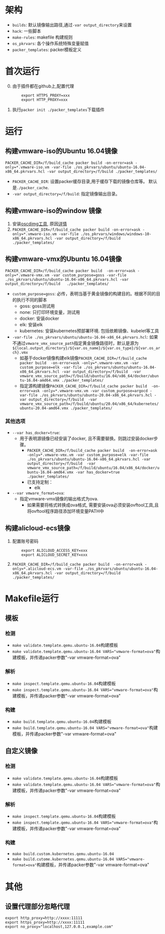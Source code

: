 # 架构
* `builds`: 默认镜像输出路径,通过`-var output_directory`来设置
* `hack`: 一些脚本
* `make-rules`: makefile 构建规则
* `os_pkrvars`: 各个操作系统特殊变量赋值
* `packer_templates`: packer模板定义

# 首次运行
0.  由于插件都在github上,配置代理
    ```
        export HTTPS_PROXY=xxx
        export HTTP_PROXY=xxx
    ```
1. 执行`packer init ./packer_templates`下载插件

# 运行
## 构建vmware-iso的Ubuntu 16.04镜像
`PACKER_CACHE_DIR=/f/build_cache packer build -on-error=ask -only=*.vmware-iso.vm -var-file ./os_pkrvars/ubuntu/ubuntu-16.04-x86_64.pkrvars.hcl -var output_directory=/f/build ./packer_templates/`
* `PACKER_CACHE_DIR`: 设置packer缓存目录,用于缓存下载的镜像仓库等。 默认是`./packer_cache`.
* `-var output_directory=/f/build`: 指定镜像输出目录。

## 构建vmware-iso的window 镜像
1. 安装[oscdimg工具](https://learn.microsoft.com/en-us/windows-hardware/get-started/adk-install), 原因[详情](https://github.com/hashicorp/packer-plugin-vsphere/issues/181)
2. `PACKER_CACHE_DIR=/f/build_cache packer build -on-error=ask -only=*.vmware-iso.vm -var-file ./os_pkrvars/windows/windows-10-x86_64.pkrvars.hcl -var output_directory=/f/build ./packer_templates/`

## 构建vmware-vmx的Ubuntu 16.04镜像
`PACKER_CACHE_DIR=/f/build_cache packer build  -on-error=ask -only=*.vmware-vmx.vm -var custom_purpose=goss -var-file ./os_pkrvars/ubuntu/ubuntu-16.04-x86_64.pkrvars.hcl -var output_directory=/f/build   ./packer_templates/`
*  `custom_purpose=goss`: 必传，表明当基于黄金镜像的构建目的。根据不同的目的执行不同的脚本
    * goss: goss测试用
    * none: 只打印环境变量，测试用
    * docker: 安装docker
    * elk: 安装elk
    * kubernetes: 安装kubernetes预部署环境. 包括依赖镜像、kubelet等工具
* `-var-file ./os_pkrvars/ubuntu/ubuntu-16.04-x86_64.pkrvars.hcl`: 如果不通过`vmware_vmx_source_path`指定黄金镜像路径时，默认是源为`${local.output_directory}/${var.os_name}/${var.os_type}/${var.os_arch}.vmx`
    * 如基于docker镜像构建elk镜像`PACKER_CACHE_DIR=/f/build_cache packer build  -on-error=ask -only=*.vmware-vmx.vm -var custom_purpose=elk -var-file ./os_pkrvars/ubuntu/ubuntu-16.04-x86_64.pkrvars.hcl -var output_directory=/f/build  -var vmware_vmx_source_path=/f/build/ubuntu/16.04/x86_64/docker/ubuntu-16.04-amd64.vmx ./packer_templates/`
    * 指定源构建镜像`PACKER_CACHE_DIR=/f/build_cache packer build  -on-error=ask -only=*.vmware-vmx.vm -var custom_purpose=argocd -var-file ./os_pkrvars/ubuntu/ubuntu-20.04-x86_64.pkrvars.hcl -var output_directory=/f/build  -var vmware_vmx_source_path=/f/build/ubuntu/20.04/x86_64/kubernetes/ubuntu-20.04-amd64.vmx ./packer_templates/`
### 其他选项
* `--var has_docker=true`:
    * 用于表明源镜像已经安装了docker, 且不需要替换。则跳过安装docker步骤。
        * `PACKER_CACHE_DIR=/f/build_cache packer build  -on-error=ask -only=*.vmware-vmx.vm -var custom_purpose=elk -var-file ./os_pkrvars/ubuntu/ubuntu-16.04-x86_64.pkrvars.hcl -var output_directory=/f/build  -var vmware_vmx_source_path=/f/build/ubuntu/16.04/x86_64/docker/ubuntu-16.04-amd64.vmx -var has_docker=true ./packer_templates/`
        * 已支持定制：
            * elk
* `--var vmware_format=ova`:
    * 指定vmware-vmx镜像的输出格式为ova.            
        * 如果需要将格式转换成ova格式, 需要安装ova必须安装ovftool工具,且将ovftool程序路径添加环境变量PATH中

## 构建alicloud-ecs镜像
1.  配置账号密码
    ```
        export ALICLOUD_ACCESS_KEY=xxx
        export ALICLOUD_SECRET_KEY=xxx
    ```
2. `PACKER_CACHE_DIR=/f/build_cache packer build  -on-error=ask -only=*.alicloud-ecs.vm -var-file ./os_pkrvars/ubuntu/ubuntu-16.04-x86_64.pkrvars.hcl -var output_directory=/f/build ./packer_templates/`


# Makefile运行
## 模板
### 检测
* `make validate.template.qemu.ubuntu-16.04`构建模板
* `make validate.template.qemu.ubuntu-16.04 VARS="vmware-format=ova"`构建模板，并传递packer参数"-var vmware-format=ova"
### 解析
* `make inspect.template.qemu.ubuntu-16.04`构建模板
* `make inspect.template.qemu.ubuntu-16.04 VARS="vmware-format=ova"`构建模板，并传递packer参数"-var vmware-format=ova"

### 构建
* `make build.template.qemu.ubuntu-16.04`构建模板
* `make build.template.qemu.ubuntu-16.04 VARS="vmware-format=ova"`构建模板，并传递packer参数"-var vmware-format=ova"
## 自定义镜像
### 检测
* `make validate.template.qemu.ubuntu-16.04`构建模板
* `make validate.template.qemu.ubuntu-16.04 VARS="vmware-format=ova"`构建模板，并传递packer参数"-var vmware-format=ova"
### 解析
* `make inspect.template.qemu.ubuntu-16.04`构建模板
* `make inspect.template.qemu.ubuntu-16.04 VARS="vmware-format=ova"`构建模板，并传递packer参数"-var vmware-format=ova"
### 构建
* `make build.custom.kubernetes.qemu.ubuntu-16.04`
* `make build.cutome.kubernetes.qemu.ubuntu-16.04 VARS="vmware-format=ova"`构建模板，并传递packer参数"-var vmware-format=ova"

# 其他
## 设置代理部分忽略代理
```
export http_proxy=http://xxxx:11111
export https_proxy=http://xxxx:11111
export no_proxy="localhost,127.0.0.1,example.com"
```